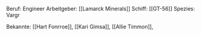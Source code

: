 Beruf: Engineer
Arbeitgeber: [[Lamarck Minerals]]
Schiff: [[GT-56]]
Spezies: Vargr

Bekannte: [[Hart Fonrroe]], [[Kari Gimsa]], [[Allie Timmon]],